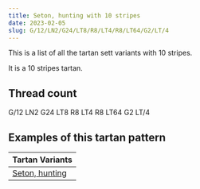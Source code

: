 ```yaml
---
title: Seton, hunting with 10 stripes
date: 2023-02-05
slug: G/12/LN2/G24/LT8/R8/LT4/R8/LT64/G2/LT/4
---
```

This is a list of all the tartan sett variants with 10 stripes.

It is a 10 stripes tartan.


## Thread count
G/12 LN2 G24 LT8 R8 LT4 R8 LT64 G2 LT/4

## Examples of this tartan pattern

| Tartan Variants |
|---------------|
| [Seton, hunting](/variants/g/12/ln2/g24/lt8/r8/lt4/r8/lt64/g2/lt/4-g008000-lne0e0e0-lt806050-rc00000)||
